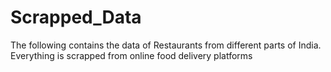 # Scrapped_Data
The following contains the data of Restaurants from different parts of India. Everything is scrapped from online food delivery platforms
